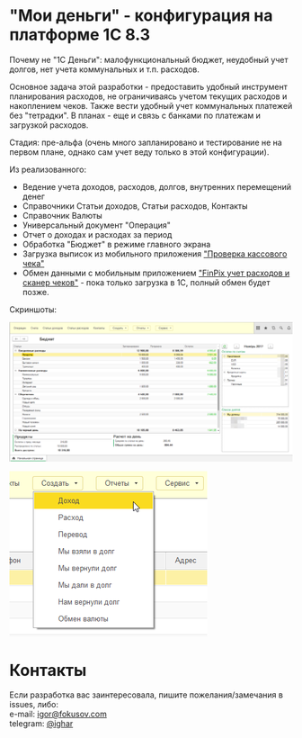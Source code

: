 # "Мои деньги" - конфигурация на платформе 1С 8.3

Почему не "1С Деньги": малофункциональный бюджет, неудобный учет долгов, нет учета коммунальных и т.п. расходов.

Основное задача этой разработки - предоставить удобный инструмент планирования расходов, не ограничиваясь учетом текущих расходов и накоплением чеков. Также вести удобный учет коммунальных платежей без "тетрадки". В планах - еще и связь с банками по платежам и загрузкой расходов.

Стадия: пре-альфа (очень много запланировано и тестирование не на первом плане, однако сам учет веду только в этой конфигурации).

Из реализованного:

- Ведение учета доходов, расходов, долгов, внутренних перемещений денег
- Справочники Статьи доходов, Статьи расходов, Контакты
- Справочник Валюты
- Универсальный документ "Операция"
- Отчет о доходах и расходах за период
- Обработка "Бюджет" в режиме главного экрана
- Загрузка выписок из мобильного приложения ["Проверка кассового чека"](https://play.google.com/store/apps/details?id=ru.fns.billchecker)
- Обмен данными с мобильным приложением ["FinPix учет расходов и сканер чеков"](https://play.google.com/store/apps/details?id=com.finpix.app) - пока только загрузка в 1С, полный обмен будет позже.
 
Скриншоты:

![Главное окно](screen.png)

![Меню создания операций](screen2.png)

# Контакты

Если разработка вас заинтересовала, пишите пожелания/замечания в issues, либо:\
e-mail: [igor@fokusov.com](mailto:igor@fokusov.com) \
telegram: [@ighar](https://t.me/ighar)